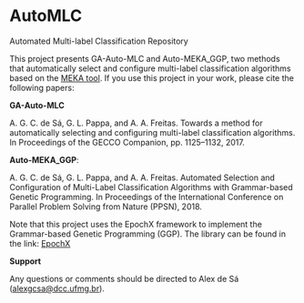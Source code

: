 # AutoMLC
Automated Multi-label Classification Repository

This project presents GA-Auto-MLC and Auto-MEKA_GGP, two methods that automatically select and configure multi-label classification algorithms based on the [MEKA tool](http://waikato.github.io/meka/). If you use this project in your work, please cite the following papers:

**GA-Auto-MLC**

A. G. C. de Sá, G. L. Pappa, and A. A. Freitas. Towards a method for automatically selecting and configuring multi-label classification algorithms. In Proceedings of the GECCO Companion, pp. 1125–1132, 2017.

**Auto-MEKA_GGP**:

A. G. C. de Sá, G. L. Pappa, and A. A. Freitas. Automated Selection and Configuration of Multi-Label Classification Algorithms with Grammar-based Genetic Programming. In Proceedings of the  International Conference on Parallel Problem Solving from Nature (PPSN), 2018.



Note that this project uses the EpochX framework to implement the Grammar-based Genetic Programming (GGP). The library can be found in the link: [EpochX](https://www.epochx.org/) 


**Support**

Any questions or comments should be directed to Alex de Sá (alexgcsa@dcc.ufmg.br).

